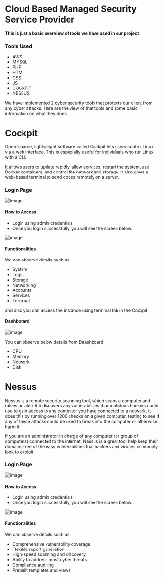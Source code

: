 # Cloud Based Managed Security Service Provider #

#### This is just a basic overview of tools we have used in our project ####

### Tools Used ###

* AWS 
* MYSQL
* PHP
* HTML
* CSS
* JS
* COCKPIT
* NESSUS 

We have implemented 2 cyber security tools that protects our client from any cyber attacks. Here are the view of that tools and some basic information on what they does

# Cockpit #

Open-source, lightweight software called Cockpit lets users control Linux via a web interface. This is especially useful for individuals who run Linux with a CLI.

It allows users to update rapidly, allow services, restart the system, use Docker containers, and control the network and storage. It also gives a web-based terminal to send codes remotely on a server.

### Login Page ###

![image](https://user-images.githubusercontent.com/99949340/230801182-9d2beb29-5c0f-4efd-9051-8d9c5ab90e1a.png)


#### How to Access ####
* Login using admin credentials
* Once you login successfully, you will see the screen below. 

![image](https://user-images.githubusercontent.com/99949340/230801352-bc91613d-031c-4794-96ce-0412fab0eb67.png)

#### Functionalities ####

We can observe details such as

 * System
 * Logs 
 * Storage
 * Networking
 * Accounts
 * Services 
 * Terminal 
 
 and also you can access the instance using terminal tab in the Cockpit
 
 #### Dashborard ####
 
 ![image](https://user-images.githubusercontent.com/99949340/230801760-1f7cd073-6be0-49c8-bbc3-4f56fc1a89ed.png)

You can observe below details from Daashboard

* CPU
* Memory
* Network
* Disk

# Nessus # 

Nessus is a remote security scanning tool, which scans a computer and raises an alert if it discovers any vulnerabilities that malicious hackers could use to gain access to any computer you have connected to a network.  It does this by running over 1200 checks on a given computer, testing to see if any of these attacks could be used to break into the computer or otherwise harm it.

If you are an administrator in charge of any computer (or group of computers) connected to the internet, Nessus is a great tool help keep their domains free of the easy vulnerabilities that hackers and viruses commonly look to exploit. 

### Login Page ### 

![image](https://user-images.githubusercontent.com/99949340/230801884-c4fce46f-ecf3-4097-9b83-7a27203f9a86.png)


#### How to Access ####
* Login using admin credentials
* Once you login successfully, you will see the screen below. 

![image](https://user-images.githubusercontent.com/99949340/230801955-825f7b18-f356-4bc9-b6e3-1be91619e089.png)


#### Functionalities ####

We can observe details such as

 * Comprehensive vulnerability coverage
 * Flexible report generation
 * High-speed scanning and discovery
 * Ability to address most cyber threats
 * Compliance auditing
 * Prebuilt templates and views
 
